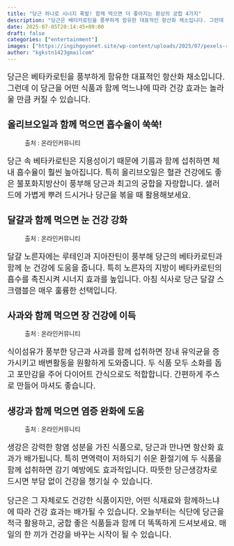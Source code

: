 ```yaml
---
title: "당근 하나로 시너지 폭발! 함께 먹으면 더 좋아지는 환상의 궁합 4가지"
description: "당근은 베타카로틴을 풍부하게 함유한 대표적인 항산화 채소입니다. 그런데 이 당근을 어떤 식품과 함께 먹느냐에 따라 건강 효과는 놀라울 만큼 커질 수 있습니다."
date: 2025-07-05T20:14:45+09:00
draft: false
categories: ["entertainment"]
images: ["https://ingihgoyonet.site/wp-content/uploads/2025/07/pexels-ron-lach-10048321-1-1024x683.jpg", "https://ingihgoyonet.site/wp-content/uploads/2025/07/pexels-alesiakozik-6544488-1-683x1024.jpg", "https://ingihgoyonet.site/wp-content/uploads/2025/07/pexels-suzyhazelwood-1510392-1024x576.jpg", "https://ingihgoyonet.site/wp-content/uploads/2025/07/pexels-pixabay-161556-1-1024x683.jpg"]
author: "kgkstn1423gmailcom"
---
```


<p style="font-size:18px">당근은 베타카로틴을 풍부하게 함유한 대표적인 항산화 채소입니다. 그런데 이 당근을 어떤 식품과 함께 먹느냐에 따라 건강 효과는 놀라울 만큼 커질 수 있습니다.</p> <h2 >올리브오일과 함께 먹으면 흡수율이 쑥쑥!</h2> <figure ><img src="https://ingihgoyonet.site/wp-content/uploads/2025/07/pexels-ron-lach-10048321-1-1024x683.jpg" alt="" style="aspect-ratio:16/9;object-fit:cover"/><figcaption >출처 : 온라인커뮤니티</figcaption></figure> <p style="font-size:18px">당근 속 베타카로틴은 지용성이기 때문에 기름과 함께 섭취하면 체내 흡수율이 훨씬 높아집니다. 특히 올리브오일은 혈관 건강에도 좋은 불포화지방산이 풍부해 당근과 최고의 궁합을 자랑합니다. 샐러드에 가볍게 뿌려 드시거나 당근을 볶을 때 활용해보세요.</p> <h2 >달걀과 함께 먹으면 눈 건강 강화</h2> <figure ><img src="https://ingihgoyonet.site/wp-content/uploads/2025/07/pexels-alesiakozik-6544488-1-683x1024.jpg" alt="" style="aspect-ratio:16/9;object-fit:cover"/><figcaption >출처 : 온라인커뮤니티</figcaption></figure> <p style="font-size:18px">달걀 노른자에는 루테인과 지아잔틴이 풍부해 당근의 베타카로틴과 함께 눈 건강에 도움을 줍니다. 특히 노른자의 지방이 베타카로틴의 흡수를 촉진시켜 시너지 효과를 높입니다. 아침 식사로 당근 달걀 스크램블은 매우 훌륭한 선택입니다.</p> <h2 >사과와 함께 먹으면 장 건강에 이득</h2> <figure ><img src="https://ingihgoyonet.site/wp-content/uploads/2025/07/pexels-suzyhazelwood-1510392-1024x576.jpg" alt="" style="aspect-ratio:16/9;object-fit:cover"/><figcaption >출처 : 온라인커뮤니티</figcaption></figure> <p style="font-size:18px">식이섬유가 풍부한 당근과 사과를 함께 섭취하면 장내 유익균을 증가시키고 배변활동을 원활하게 도와줍니다. 두 식품 모두 소화를 돕고 포만감을 주어 다이어트 간식으로도 적합합니다. 간편하게 주스로 만들어 마셔도 좋습니다.</p> <h2 >생강과 함께 먹으면 염증 완화에 도움</h2> <figure ><img src="https://ingihgoyonet.site/wp-content/uploads/2025/07/pexels-pixabay-161556-1-1024x683.jpg" alt="" style="aspect-ratio:16/9;object-fit:cover"/><figcaption >출처 : 온라인커뮤니티</figcaption></figure> <p style="font-size:18px">생강은 강력한 항염 성분을 가진 식품으로, 당근과 만나면 항산화 효과가 배가됩니다. 특히 면역력이 저하되기 쉬운 환절기에 두 식품을 함께 섭취하면 감기 예방에도 효과적입니다. 따뜻한 당근생강차로 드시면 부담 없이 건강을 챙기실 수 있습니다.</p> <p style="font-size:18px">당근은 그 자체로도 건강한 식품이지만, 어떤 식재료와 함께하느냐에 따라 건강 효과는 배가될 수 있습니다. 오늘부터는 식단에 당근을 적극 활용하고, 궁합 좋은 식품들과 함께 더 똑똑하게 드셔보세요. 매일의 한 끼가 건강을 바꾸는 시작이 될 수 있습니다.</p>